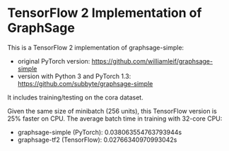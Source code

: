 # TensorFlow 2 Implementation of GraphSage

This is a TensorFlow 2 implementation of graphsage-simple:
- original PyTorch version: https://github.com/williamleif/graphsage-simple
- version with Python 3 and PyTorch 1.3: https://github.com/subbyte/graphsage-simple

It includes training/testing on the cora dataset.

Given the same size of minibatch (256 units), this TensorFlow version is 25% faster on CPU. The average batch time in training with 32-core CPU:
- graphsage-simple (PyTorch): 0.038063554763793944s
- graphsage-tf2 (TensorFlow): 0.02766340970993042s
